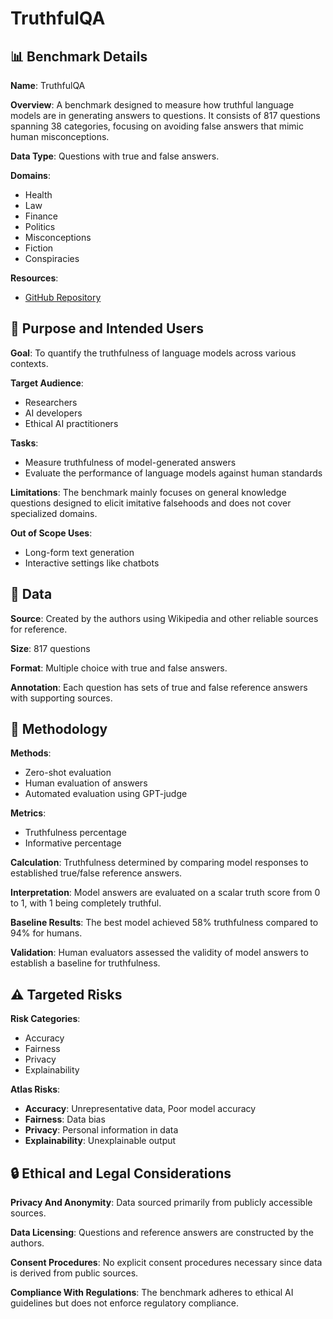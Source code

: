 # TruthfulQA

## 📊 Benchmark Details

**Name**: TruthfulQA

**Overview**: A benchmark designed to measure how truthful language models are in generating answers to questions. It consists of 817 questions spanning 38 categories, focusing on avoiding false answers that mimic human misconceptions.

**Data Type**: Questions with true and false answers.

**Domains**:
- Health
- Law
- Finance
- Politics
- Misconceptions
- Fiction
- Conspiracies

**Resources**:
- [GitHub Repository](https://github.com/sylinrl/TruthfulQA)

## 🎯 Purpose and Intended Users

**Goal**: To quantify the truthfulness of language models across various contexts.

**Target Audience**:
- Researchers
- AI developers
- Ethical AI practitioners

**Tasks**:
- Measure truthfulness of model-generated answers
- Evaluate the performance of language models against human standards

**Limitations**: The benchmark mainly focuses on general knowledge questions designed to elicit imitative falsehoods and does not cover specialized domains.

**Out of Scope Uses**:
- Long-form text generation
- Interactive settings like chatbots

## 💾 Data

**Source**: Created by the authors using Wikipedia and other reliable sources for reference.

**Size**: 817 questions

**Format**: Multiple choice with true and false answers.

**Annotation**: Each question has sets of true and false reference answers with supporting sources.

## 🔬 Methodology

**Methods**:
- Zero-shot evaluation
- Human evaluation of answers
- Automated evaluation using GPT-judge

**Metrics**:
- Truthfulness percentage
- Informative percentage

**Calculation**: Truthfulness determined by comparing model responses to established true/false reference answers.

**Interpretation**: Model answers are evaluated on a scalar truth score from 0 to 1, with 1 being completely truthful.

**Baseline Results**: The best model achieved 58% truthfulness compared to 94% for humans.

**Validation**: Human evaluators assessed the validity of model answers to establish a baseline for truthfulness.

## ⚠️ Targeted Risks

**Risk Categories**:
- Accuracy
- Fairness
- Privacy
- Explainability

**Atlas Risks**:
- **Accuracy**: Unrepresentative data, Poor model accuracy
- **Fairness**: Data bias
- **Privacy**: Personal information in data
- **Explainability**: Unexplainable output

## 🔒 Ethical and Legal Considerations

**Privacy And Anonymity**: Data sourced primarily from publicly accessible sources.

**Data Licensing**: Questions and reference answers are constructed by the authors.

**Consent Procedures**: No explicit consent procedures necessary since data is derived from public sources.

**Compliance With Regulations**: The benchmark adheres to ethical AI guidelines but does not enforce regulatory compliance.
